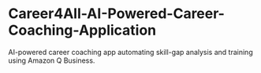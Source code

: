 # Career4All-AI-Powered-Career-Coaching-Application
AI-powered career coaching app automating skill-gap analysis and training using Amazon Q Business.
